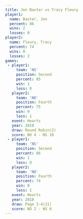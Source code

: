 ```yaml
---
title: Jen Baxter vs Tracy Fleury
player1:             
  name: Baxter, Jen  
  percent: 86        
  wins: 2            
  losses: 0          
player2:             
  name: Fleury, Tracy
  percent: 74        
  wins: 0            
  losses: 2          
games:
 - player1:          
     team: 'NS'      
     position: Second
     percent: 85     
     win: 1          
     loss: 0         
   player2:          
     team: 'NO'      
     position: Fourth
     percent: 75     
     win: 0          
     loss: 1         
   event: Hearts       
   year: 2018          
   draw: Round Robin(2)
   score: NO 4 - NS 10 
 - player1:          
     team: 'NS'      
     position: Second
     percent: 86     
     win: 1          
     loss: 0         
   player2:          
     team: 'NO'      
     position: Fourth
     percent: 74     
     win: 0          
     loss: 1         
   event: Hearts     
   year: 2018        
   draw: Page 3-4(21)
   score: NO 2 - NS 6
---
```

